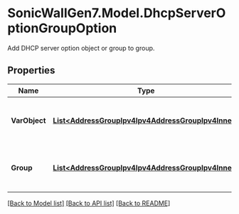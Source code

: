 # SonicWallGen7.Model.DhcpServerOptionGroupOption
Add DHCP server option object or group to group. 

## Properties

Name | Type | Description | Notes
------------ | ------------- | ------------- | -------------
**VarObject** | [**List&lt;AddressGroupIpv4Ipv4AddressGroupIpv4Inner&gt;**](AddressGroupIpv4Ipv4AddressGroupIpv4Inner.md) | Add DHCP server option object to group. | [optional] 
**Group** | [**List&lt;AddressGroupIpv4Ipv4AddressGroupIpv4Inner&gt;**](AddressGroupIpv4Ipv4AddressGroupIpv4Inner.md) | Add DHCP server option group to group. | [optional] 

[[Back to Model list]](../README.md#documentation-for-models) [[Back to API list]](../README.md#documentation-for-api-endpoints) [[Back to README]](../README.md)

